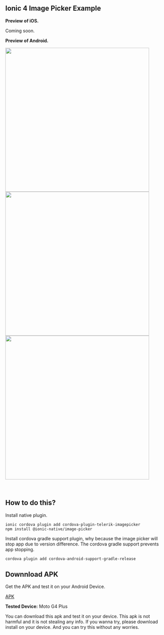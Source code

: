 ## Ionic 4 Image Picker Example

<b>Preview of iOS.</b>

Coming soon.

<b>Preview of Android.</b>
<p>
<img src="https://github.com/bharathirajatut/ionic4/blob/master/gallery-image-picker-example/screenshot1.jpg" height="450px">
<img src="https://github.com/bharathirajatut/ionic4/blob/master/gallery-image-picker-example/screenshot2.jpg" height="450px">
<img src="https://github.com/bharathirajatut/ionic4/blob/master/gallery-image-picker-example/screenshot3.jpg" height="450px">
</p>
<br>

## How to do this?

Install native plugin.

```
ionic cordova plugin add cordova-plugin-telerik-imagepicker
npm install @ionic-native/image-picker
```
Install cordova gradle support plugin, why because the image picker will stop app due to version difference. The cordova gradle support prevents app stopping.

```
cordova plugin add cordova-android-support-gradle-release
```


## Downnload APK

Get the APK and test it on your Android Device.

<a href="https://github.com/bharathirajatut/ionic4/blob/master/gallery-image-picker-example/app-debug.apk">APK</a>

<b>Tested Device:</b>
Moto G4 Plus

You can download this apk and test it on your device. This apk is not harmful and it is not stealing any info. 
If you wanna try, please download install on your device. And you can try this without any worries.
